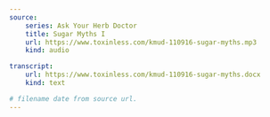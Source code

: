 ```yaml
---
source:
    series: Ask Your Herb Doctor
    title: Sugar Myths I
    url: https://www.toxinless.com/kmud-110916-sugar-myths.mp3
    kind: audio

transcript: 
    url: https://www.toxinless.com/kmud-110916-sugar-myths.docx
    kind: text

# filename date from source url.
---
```

